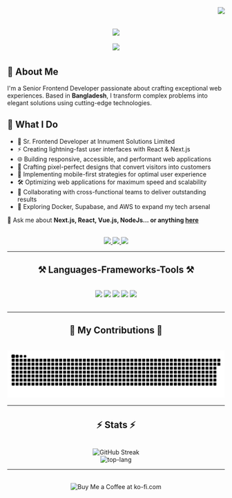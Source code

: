 <img align="right" src="https://visitor-badge.laobi.icu/badge?page_id=md-sohrab-hossain.md-sohrab-hossain&left_color=red&right_color=green" />



<h1 align="center">
    <img src="https://readme-typing-svg.herokuapp.com/?font=Righteous&size=35&color=f75c7e&center=true&vCenter=true&width=500&height=70&duration=4000&lines=Hi+There!+👋;+I'm+Sohrab!;" />
    <br/>
    <img src="https://readme-typing-svg.demolab.com/?lines=Frontend+software+engineer;6%2B+years+of+experience;Always+learning+new+things&font=Fira%20Code&center=true&width=440&height=45&color=f75c7e&vCenter=true&pause=1000&size=22" />
</h1>

<div>
 <h2> 🚀 About Me</h2>
<p>I'm a Senior Frontend Developer passionate about crafting exceptional web experiences. Based in <strong>Bangladesh</strong>, I transform complex problems into elegant solutions using cutting-edge technologies.</p>
</div>

<div>
<h2>💫 What I Do</h2>
  <ul>
    <li>🏢 Sr. Frontend Developer at Innument Solutions Limited</li>
    <li>⚡ Creating lightning-fast user interfaces with React & Next.js</li>
    <li>🌐 Building responsive, accessible, and performant web applications</li>
    <li>🎨 Crafting pixel-perfect designs that convert visitors into customers</li>
    <li>📱 Implementing mobile-first strategies for optimal user experience</li>
    <li>🛠️ Optimizing web applications for maximum speed and scalability</li>
    <li>👥 Collaborating with cross-functional teams to deliver outstanding results</li>
    <li>🌱 Exploring Docker, Supabase, and AWS to expand my tech arsenal</li>
  </ul>

💬 Ask me about **Next.js, React, Vue.js, NodeJs... or anything [here](https://github.com/md-sohrab-hossain/md-sohrab-hossain/issues)**
 </div>

 <br/>
 
<div align="center"> 
  <a href="mailto:md.soharubhossen@gmail.com">
    <img src="https://img.shields.io/badge/Gmail-333333?style=for-the-badge&logo=gmail&logoColor=red" />
  </a>
  <a href="https://www.linkedin.com/in/md-soharub-hossen" target="_blank">
    <img src="https://img.shields.io/badge/LinkedIn-0077B5?style=for-the-badge&logo=linkedin&logoColor=white" target="_blank" />
  </a>
  <a href="https://sohrab-portfolio.vercel.app/" target="_blank">
     <img src="https://img.shields.io/badge/Portfolio-FF5722?style=for-the-badge&logo=todoist&logoColor=white" target="_blank" /> <!-- sqlite, safari, google-chrome are other good icon options -->
  </a>
</div>

 <hr/>
 
<h2 align="center">⚒️ Languages-Frameworks-Tools ⚒️</h2>
<br/>
<div align="center">
  <!-- Frontend Frameworks/Libraries -->
<img src="https://skillicons.dev/icons?i=react,nextjs,redux,vue" />

<!-- Styling & UI -->
<img src="https://skillicons.dev/icons?i=html,sass,tailwind,bootstrap,mui" />

<!-- Backend & Database -->
<img src="https://skillicons.dev/icons?i=nodejs,express,graphql,mongodb,mysql,firebase" />

<!-- DevOps & Tools -->
<img src="https://skillicons.dev/icons?i=docker,aws,git,github,githubactions,jest" />

<!-- Development Environment -->
<img src="https://skillicons.dev/icons?i=vscode,figma,windows,linux" />
</div>

<br/>
<hr/>

<div align="center">
  <h2>🐍 My Contributions 🐍</h2>
  <br>
  <img alt="snake eating my contributions" src="https://raw.githubusercontent.com/md-sohrab-hossain/md-sohrab-hossain/output/github-contribution-grid-snake.svg" />
</div>

<hr/>

<h2 align="center">⚡ Stats ⚡</h2>
<br>
<div align=center>
    <img src="https://github-readme-streak-stats-tau-seven.vercel.app?user=md-sohrab-hossain&theme=onedark&border_radius=10" alt="GitHub Streak" /> <br/>
    <img src="https://github-readme-stats.vercel.app/api/top-langs/?username=md-sohrab-hossain&layout=compact&theme=onedark&border_radius=10" alt="top-lang"/>
</div>

<hr/>

<br/>

<div align="center">
<img height='64' style='border:0px;height:64px;' src='https://storage.ko-fi.com/cdn/kofi1.png?v=3' border='0' alt='Buy Me a Coffee at ko-fi.com' />
</div>

<br/>
